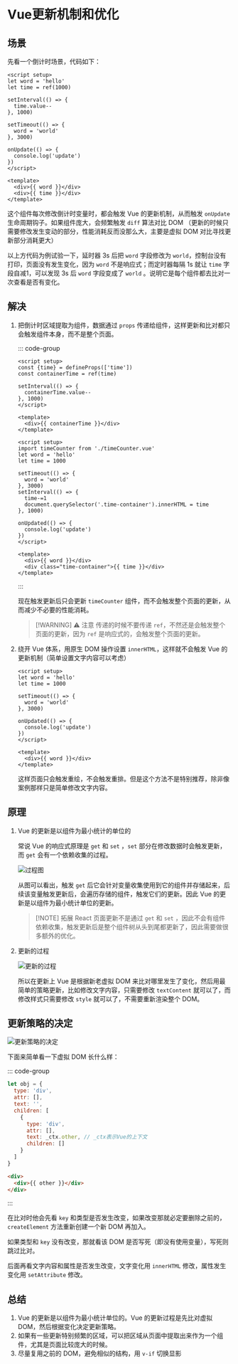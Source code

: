 # Vue更新机制和优化

## 场景

先看一个倒计时场景，代码如下：

```vue
<script setup>
let word = 'hello'
let time = ref(1000)

setInterval(() => {
  time.value--
}, 1000)

setTimeout(() => {
  word = 'world'
}, 3000)

onUpdate(() => {
  console.log('update')
})
</script>

<template>
  <div>{{ word }}</div>
  <div>{{ time }}</div>
</template>
```

这个组件每次修改倒计时变量时，都会触发 Vue 的更新机制，从而触发 `onUpdate` 生命周期钩子。如果组件庞大，会频繁触发 `diff` 算法对比 DOM （更新的时候只需要修改发生变动的部分，性能消耗反而没那么大，主要是虚拟 DOM 对比寻找更新部分消耗更大）

以上方代码为例试验一下，延时器 3s 后把 `word` 字段修改为 `world`，控制台没有打印，页面没有发生变化，因为 `word` 不是响应式；而定时器每隔 1s 就让 `time` 字段自减1，可以发现 3s 后 `word` 字段变成了 `world` 。说明它是每个组件都去比对一次查看是否有变化。

## 解决

1. 把倒计时区域提取为组件，数据通过 `props` 传递给组件，这样更新和比对都只会触发组件本身，而不是整个页面。
   
   ::: code-group
   ```vue [timeCounter.vue]
   <script setup>
   const {time} = defineProps(['time'])
   const containerTime = ref(time)

   setInterval(() => {
     containerTime.value--
   }, 1000)
   </script>

   <template>
     <div>{{ containerTime }}</div>
   </template>
   ```
   ```vue [App.vue]
   <script setup>
   import timeCounter from './timeCounter.vue'
   let word = 'hello'
   let time = 1000

   setTimeout(() => {
     word = 'world'
   }, 3000)
   setInterval(() => {
     time-=1
     document.querySelector('.time-container').innerHTML = time
   }, 1000)

   onUpdated(() => {
     console.log('update')
   })
   </script>

   <template>
     <div>{{ word }}</div>
     <div class="time-container">{{ time }}</div>
   </template>
   ```
   :::

   现在触发更新后只会更新 `timeCounter` 组件，而不会触发整个页面的更新，从而减少不必要的性能消耗。

   > [!WARNING] ⚠️ 注意
   > 传递的时候不要传递 `ref`，不然还是会触发整个页面的更新，因为 `ref` 是响应式的，会触发整个页面的更新。

2. 绕开 Vue 体系，用原生 DOM 操作设置 `innerHTML`，这样就不会触发 Vue 的更新机制（简单设置文字内容可以考虑） 
   
   ```vue [App.vue]
   <script setup>
   let word = 'hello'
   let time = 1000

   setTimeout(() => {
     word = 'world'
   }, 3000)

   onUpdated(() => {
     console.log('update')
   })
   </script>

   <template>
     <div>{{ word }}</div>
   </template>
   ```

   这样页面只会触发重绘，不会触发重排。但是这个方法不是特别推荐，除非像案例那样只是简单修改文字内容。

## 原理

1. Vue 的更新是以组件为最小统计的单位的
   
   常说 Vue 的响应式原理是 `get` 和 `set` ，`set` 部分在修改数据时会触发更新，而 `get` 会有一个依赖收集的过程。

   ![过程图](https://pic1.imgdb.cn/item/6793081cd0e0a243d4f768b0.png)

   从图可以看出，触发 `get` 后它会针对变量收集使用到它的组件并存储起来，后续该变量触发更新后，会遍历存储的组件，触发它们的更新。因此 Vue 的更新是以组件为最小统计单位的更新。

   > [!NOTE] 拓展
   > React 页面更新不是通过 `get` 和 `set` ，因此不会有组件依赖收集，触发更新后是整个组件树从头到尾都更新了，因此需要做很多额外的优化。

2. 更新的过程
   
   ![更新的过程](https://pic1.imgdb.cn/item/67930a0cd0e0a243d4f7697a.png)

   所以在更新上 Vue 是根据新老虚拟 DOM 来比对哪里发生了变化，然后用最简单的策略更新，比如修改文字内容，只需要修改 `textContent` 就可以了，而修改样式只需要修改 `style` 就可以了，不需要重新渲染整个 DOM。

## 更新策略的决定

![更新策略的决定](https://pic1.imgdb.cn/item/67930c27d0e0a243d4f76a2c.png)

下面来简单看一下虚拟 DOM 长什么样：

::: code-group
```js [script.js]
let obj = {
  type: 'div',
  attr: [],
  text: '',
  children: [
    {
      type: 'div',
      attr: [],
      text: _ctx.other, // _ctx表示Vue的上下文
      children: []
    }
  ]
}
```
```html [template.vue]
<div>
  <div>{{ other }}</div>
</div>
```
:::

在比对时他会先看 `key` 和类型是否发生改变，如果改变那就必定要删除之前的，`createElement` 方法重新创建一个新 DOM 再加入。

如果类型和 `key` 没有改变，那就看该 DOM 是否写死（即没有使用变量），写死则跳过比对。

后面再看文字内容和属性是否发生改变，文字变化用 `innerHTML` 修改，属性发生变化用 `setAttribute` 修改。

## 总结

1. Vue 的更新是以组件为最小统计单位的。Vue 的更新过程是先比对虚拟 DOM，然后根据变化决定更新策略。
2. 如果有一些更新特别频繁的区域，可以把区域从页面中提取出来作为一个组件，尤其是页面比较庞大的时候。
3. 尽量复用之前的 DOM，避免相似的结构，用 `v-if` 切换显影